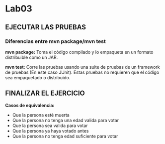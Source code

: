 # Lab03

## EJECUTAR LAS PRUEBAS

### Diferencias entre mvn package/mvn test

**mvn package:** Toma el código compilado y lo empaqueta en un formato distribuible como un JAR.

**mvn test:** Corre las pruebas usando una suite de pruebas de un framework de pruebas (En este caso JUnit). Estas pruebas no requieren que el código sea empaquetado o distribuido.

## FINALIZAR EL EJERCICIO

**Casos de equivalencia:**

- Que la persona esté muerta
- Que la persona no tenga una edad valida para votar
- Que la persona sea valida para votar
- Que la persona ya haya votado antes 
- Que la persona no tenga edad suficiente para votar